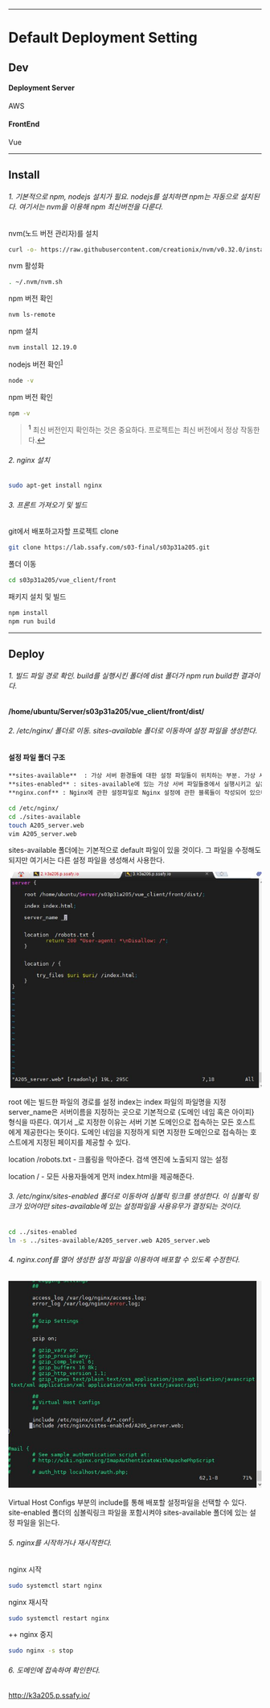 ***
# Default Deployment Setting

## Dev
#### Deployment Server
AWS 

#### FrontEnd
Vue

***
## Install
###### 1. 기본적으로 npm, nodejs 설치가 필요. nodejs를 설치하면 npm는 자동으로 설치된다. 여기서는 nvm을 이용해 npm 최신버전을 다룬다.

nvm(노드 버전 관리자)를 설치
```bash
curl -o- https://raw.githubusercontent.com/creationix/nvm/v0.32.0/install.sh | bash
```

nvm 활성화
```bash
. ~/.nvm/nvm.sh
```

npm 버전 확인
```bash
nvm ls-remote
```

npm 설치 <!-- 2020.10.22일자 LTS 최신 버전-->

```bash
nvm install 12.19.0 
```

nodejs 버전 확인<sup id="a1">[1](#f1)</sup>
```bash
node -v
```
npm 버전 확인
```bash
npm -v
```

><b id="f1"><sup>1</sup></b> 최신 버전인지 확인하는 것은 중요하다. 프로젝트는 최신 버전에서 정상 작동한다.[↩](#a1)<br>


###### 2. nginx 설치

```bash
sudo apt-get install nginx
```

###### 3. 프론트 가져오기 및 빌드

git에서 배포하고자할 프로젝트 clone
```bash
git clone https://lab.ssafy.com/s03-final/s03p31a205.git
```

폴더 이동
```bash
cd s03p31a205/vue_client/front
```

패키지 설치 및 빌드
```bash
npm install
npm run build
```

***

## Deploy
###### 1. 빌드 파일 경로 확인. build를 실행시킨 폴더에 dist 폴더가 npm run build한 결과이다.

__/home/ubuntu/Server/s03p31a205/vue_client/front/dist/__

###### 2. /etc/nginx/ 폴더로 이동. sites-available 폴더로 이동하여 설정 파일을 생성한다.

#### 설정 파일 폴더 구조
```bash
**sites-available**  : 가상 서버 환경들에 대한 설정 파일들이 위치하는 부분. 가상 서버를 사용하거나 사용하지 않던간에 그에 대한 설정 파일들이 위치하는 곳
**sites-enabled** : sites-available에 있는 가상 서버 파일들중에서 실행시키고 싶은 파일을 symlink로 연결한 폴더. 실제로 이 폴더에 위치한 가상서버 환경 파일들을 읽어서 서버를 세팅한다.
**nginx.conf** : Nginx에 관한 설정파일로 Nginx 설정에 관한 블록들이 작성되어 있으며 이 파일에서 sites-enabled 폴더에 있는 파일들을 가져온다. (include 명령어를 사용).
```


```bash
cd /etc/nginx/
cd ./sites-available
touch A205_server.web
vim A205_server.web
```

sites-available 폴더에는 기본적으로 default 파일이 있을 것이다. 그 파일을 수정해도 되지만 여기서는 다른 설정 파일을 생성해서 사용한다.

![image1](./image/sites_available.JPG)


root 에는 빌드한 파일의 경로를 설정
index는 index 파일의 파일명을 지정
server_name은 서버이름을 지정하는 곳으로 기본적으로 {도메인 네임 혹은 아이피} 형식을 따른다. 여기서 _로 지정한 이유는 서버 기본 도메인으로 접속하는 모든 호스트에게 제공한다는 뜻이다. 도메인 네임을 지정하게 되면 지정한 도메인으로 접속하는 호스트에게 지정된 페이지를 제공할 수 있다.

location /robots.txt - 크롤링을 막아준다. 검색 엔진에 노출되지 않는 설정

location / - 모든 사용자들에게 먼저 index.html을 제공해준다.



###### 3. /etc/nginx/sites-enabled 폴더로 이동하여 심볼릭 링크를 생성한다. 이 심볼릭 링크가 있어야만 sites-available에 있는 설정파일을 사용유무가 결정되는 것이다.

```bash
cd ../sites-enabled
ln -s ../sites-available/A205_server.web A205_server.web
```

###### 4. nginx.conf를 열어 생성한 설정 파일을 이용하여 배포할 수 있도록 수정한다.

![image2](./image/nginx_conf.JPG)

Virtual Host Configs 부분의 include를 통해 배포할 설정파일을 선택할 수 있다.
site-enabled 폴더의 심볼릭링크 파일을 포함시켜야 sites-available 폴더에 있는 설정 파일을 읽는다.


###### 5. nginx를 시작하거나 재시작한다.

nginx 시작
```bash
sudo systemctl start nginx
```

nginx 재시작
```bash
sudo systemctl restart nginx
```

++ nginx 중지
```bash
sudo nginx -s stop
```

###### 6. 도메인에 접속하여 확인한다.

http://k3a205.p.ssafy.io/
